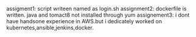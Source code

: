 assigment1: script writeen named as login.sh
assignment2: dockerfile is written. java and tomact8 not installed through yum
assignement3: i dont have handsone experience in AWS.but i dedicately worked on kubernetes,ansible,jenkins,docker.

